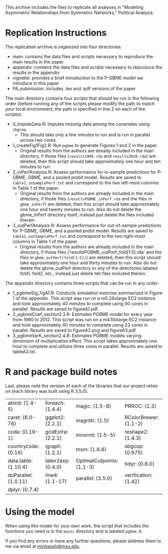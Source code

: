 This archive includes the files to replicate all analyses in “Modeling Asymmetric Relationships from Symmetric Networks,” Political Analysis.

Replication Instructions
===

The replication archive is organized into four directories:

- main: contains the data files and scripts necessary to reproduce the main results in the paper
- appendix: contains the data files and scripts necessary to reproduce the results in the appendix
- vignette: provides a brief introduction to the P-GBME model we introduce in this paper
- PA_submission: includes .tex and .pdf versions of the paper

The main directory contains four scripts that should be run in the following order (before running any of the scripts please modify the path to match your local environment, the path is specified in line 2 on each of the scripts): 

- 0_imputeData.R: Imputes missing data among the covariates using `sbgcop`.
    + This should take only a few minutes to run and is run in parallel across two cores.
- 1_createFig1Fig2.R: Run `pgbme` to generate Figures 1 and 2 in the paper
    + Original results from the authors are already included in the main directory, if those files (`results1995.rda` and `results2010.rda`) are deleted, then this script should take approximately one hour and ten minutes to run. 
- 2_inPerfAnalysis.R: Assess performance for in-sample predictions for P-GBME, GBME, and a pooled probit model. Results are saved to `table1_inSamplePerf.txt` and correspond to the two left-most columns in Table 1 of the paper.
    + Original results from the authors are already included in the main directory, if those files (`resultsPGBME_inPerf.rda` and the files in `gbme_inPerf`) are deleted, then this script should take approximately one hour and twenty minutes to run. Also do not delete the gbme_inPerf directory itself, instead just delete the files included therein.
- 3_outPerfAnalysis.R: Assess performance for out-of-sample predictions for P-GBME, GBME, and a pooled probit model. Results are saved to `table1_outSamplePerf.txt` and correspond to the two right-most columns in Table 1 of the paper.
    + Original results from the authors are already included in the main directory, if those files ('resultsPGBME_outPerf_fold[1:5].rda' and the files in `gbme_outPerf/fold[1:5]/`) are deleted, then this script should take approximately one hour and thirty minutes to run. Also do not delete the gbme_outPerf directory or any of the directories labeled fold1, fold2, etc., instead just delete teh files included therein.

The appendix directory contains three scripts that can be run in any order:

- 1_pgbmeSig_figA1.R: Conducts simulation exercise summarized in Figure 1 of the appendix. This script was run on a m5.24xlarge EC2 instance and took approximately 40 minutes to complete using 90 cores in parallel. Results are saved to figureA1.pdf.
- 2_pgbmeCoef_section2.3.R: Estimates PGBME model for every year from 1990 to 2012. This script was run on a m4.10xlarge EC2 instance and took approximately 40 minutes to complete using 23 cores in parallel. Results are saved to figureA2.png and figureA3.pdf
- 3_pgbmeVarK_section2.4.R: Estimates PGBME models varying dimension of multiplicative effect. This script takes approximately one hour to complete and utilizes three cores in parallel. Results are saved to tableA3.txt.

R and package build notes
===

Last, please note the version of each of the libraries that our project relies on (each library was built using R 3.5.0). 

|                     |                   |                          |                      |
|:--------------------|:------------------|:-------------------------|:---------------------|
|abind: (1.4-5)       |foreach: (1.4.4)   |magic: (1.5-8)            |PRROC: (1.3)          |
|caret: (6.0-76)      |ggplot2: (2.2.1)   |magrittr: (1.5)           |RColorBrewer: (1.1-2) |
|coda: (0.19-1)       |gridExtra: (2.2.1) |mnormt: (1.5-5)           |reshape2: (1.4.3)     |
|countrycode: (0.16)  |igraph: (1.2.1)    |msm: (1.6.6)              |sbgcop: (0.975)       |
|data.table: (1.10.4) |latex2exp: (0.4.0) |OptimalCutpoints: (1.1-3) |tidyr: (0.8.0)        |
|doParallel: (1.0.11) |lme4: (1.1-17)     |parallel: (3.5.0)         |verification: (1.42)  |
|dplyr: (0.7.4)       |                   |                          |                      |


Using the model
===

When using this model for your own work, the script that includes the functions you need is in the `main/` directory and is labeled `pgbme.R`. 

If you find any errors or have any further questions, please address them to me via email at minhassh@msu.edu.